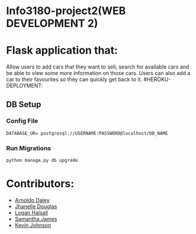 # Info3180-project2(WEB DEVELOPMENT 2)
# Flask application that:
Allow users to add cars that they want to sell, search for
available cars and be able to view some more information on those cars.
Users can also add a car to their favourites so they can quickly get back to
it.
#HEROKU-DEPLOYMENT:

## DB Setup
### Config File
``` DATABASE_UR= postgresql://USERNAME:PASSWORD@localhost/DB_NAME ``` 

### Run Migrations
```python manage.py db upgrade``` 

# Contributors:
* [Arnoldo Daley](https://github.com/flxnaldo "Arnoldo Daley")
* [Jhanelle Douglas](https://github.com/jhanelledouglas "Jhanelle Douglas")
* [Logan Halsall](https://github.com/LoganDH "Logan Halsall")
* [Samantha James](https://github.com/adoseofsam "Samantha James")
* [Kevin Johnson](https://github.com/CevoJohnson "Kevin Johnson")
